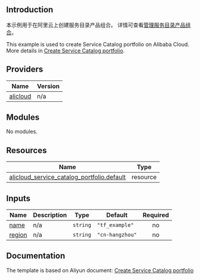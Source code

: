 ## Introduction

<!-- DOCS_DESCRIPTION_CN -->
本示例用于在阿里云上创建服务目录产品组合。
详情可查看[管理服务目录产品组合](https://help.aliyun.com/zh/service-catalog/developer-reference/terraform-integration-example)。
<!-- DOCS_DESCRIPTION_CN -->

<!-- DOCS_DESCRIPTION_EN -->
This example is used to create Service Catalog portfolio on Alibaba Cloud.
More details in [Create Service Catalog portfolio](https://help.aliyun.com/zh/service-catalog/developer-reference/terraform-integration-example).
<!-- DOCS_DESCRIPTION_EN -->

<!-- BEGIN_TF_DOCS -->
## Providers

| Name | Version |
|------|---------|
| <a name="provider_alicloud"></a> [alicloud](#provider\_alicloud) | n/a |

## Modules

No modules.

## Resources

| Name | Type |
|------|------|
| [alicloud_service_catalog_portfolio.default](https://registry.terraform.io/providers/aliyun/alicloud/latest/docs/resources/service_catalog_portfolio) | resource |

## Inputs

| Name | Description | Type | Default | Required |
|------|-------------|------|---------|:--------:|
| <a name="input_name"></a> [name](#input\_name) | n/a | `string` | `"tf_example"` | no |
| <a name="input_region"></a> [region](#input\_region) | n/a | `string` | `"cn-hangzhou"` | no |
<!-- END_TF_DOCS -->

## Documentation
<!-- docs-link --> 

The template is based on Aliyun document: [Create Service Catalog portfolio](https://help.aliyun.com/zh/service-catalog/developer-reference/terraform-integration-example) 

<!-- docs-link --> 